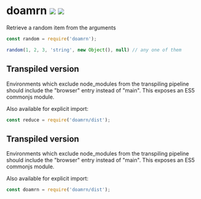 # doamrn [![](https://img.shields.io/npm/v/doamrn.svg)](https://www.npmjs.com/package/doamrn) [![](https://img.shields.io/badge/source--000000.svg?logo=github&style=social)](https://github.com/omrilotan/mono/tree/master/packages/doamrn)

Retrieve a random item from the arguments

```js
const random = require('doamrn');

random(1, 2, 3, 'string', new Object(), null) // any one of them
```

## Transpiled version
Environments which exclude node_modules from the transpiling pipeline should include the "browser" entry instead of "main". This exposes an ES5 commonjs module.

Also available for explicit import:
```js
const reduce = require('doamrn/dist');
```

## Transpiled version
Environments which exclude node_modules from the transpiling pipeline should include the "browser" entry instead of "main". This exposes an ES5 commonjs module.

Also available for explicit import:
```js
const doamrn = require('doamrn/dist');
```
